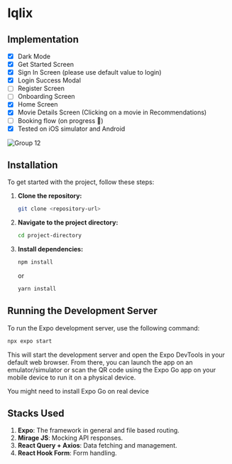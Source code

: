 # Iqlix

## Implementation

- [x] Dark Mode
- [x] Get Started Screen
- [x] Sign In Screen (please use default value to login)
- [x] Login Success Modal
- [ ] Register Screen
- [ ] Onboarding Screen
- [x] Home Screen
- [x] Movie Details Screen (Clicking on a movie in Recommendations)
- [ ] Booking flow (on progress 🚀)
- [x] Tested on iOS simulator and Android

![Group 12](https://github.com/zulvkr/try-expo/assets/25371085/f3eff6c5-4074-427c-98fa-0b9b688b764a)

## Installation

To get started with the project, follow these steps:

1. **Clone the repository:**

   ```bash
   git clone <repository-url>
   ```

2. **Navigate to the project directory:**

   ```bash
   cd project-directory
   ```

3. **Install dependencies:**

   ```bash
   npm install
   ```

   or

   ```bash
   yarn install
   ```

## Running the Development Server

To run the Expo development server, use the following command:

```bash
npx expo start
```

This will start the development server and open the Expo DevTools in your default web browser. From there, you can launch the app on an emulator/simulator or scan the QR code using the Expo Go app on your mobile device to run it on a physical device.

You might need to install Expo Go on real device

## Stacks Used

1. **Expo**: The framework in general and file based routing.
2. **Mirage JS**: Mocking API responses.
3. **React Query + Axios**: Data fetching and management.
4. **React Hook Form**: Form handling.
